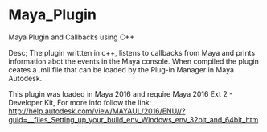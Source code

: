 # Maya_Plugin
Maya Plugin and Callbacks using C++

Desc; The plugin writtten in c++, listens to callbacks from Maya and prints information abot the events in the Maya console. When compiled the plugin ceates a .mll file that can be loaded by the Plug-in Manager in Maya Autodesk.

This plugin was loaded in Maya 2016 and require Maya 2016 Ext 2 - Developer Kit, For more info follow the link: http://help.autodesk.com/view/MAYAUL/2016/ENU//?guid=__files_Setting_up_your_build_env_Windows_env_32bit_and_64bit_htm
